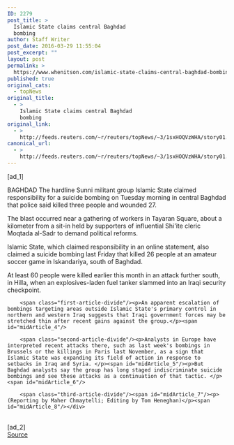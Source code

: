 ```yaml
---
ID: 2279
post_title: >
  Islamic State claims central Baghdad
  bombing
author: Staff Writer
post_date: 2016-03-29 11:55:04
post_excerpt: ""
layout: post
permalink: >
  https://www.whenitson.com/islamic-state-claims-central-baghdad-bombing/
published: true
original_cats:
  - topNews
original_title:
  - >
    Islamic State claims central Baghdad
    bombing
original_link:
  - >
    http://feeds.reuters.com/~r/reuters/topNews/~3/1sxHOQVzWHA/story01.htm
canonical_url:
  - >
    http://feeds.reuters.com/~r/reuters/topNews/~3/1sxHOQVzWHA/story01.htm
---
```

 [ad_1]
<br><div id="articleText">
<span id="midArticle_start"/>

<span class="focusParagraph" readability="3"><p><span class="articleLocation">BAGHDAD</span> The hardline Sunni militant group Islamic State claimed responsibility for a suicide bombing on Tuesday morning in central Baghdad that police said killed three people and wounded 27.</p></span><span id="midArticle_0"/><p>The blast occurred near a gathering of workers in Tayaran Square, about a kilometer from a sit-in held by supporters of influential Shi'ite cleric Moqtada al-Sadr to demand political reforms. </p><span id="midArticle_1"/><p>Islamic State, which claimed responsibility in an online statement, also claimed a suicide bombing last Friday that killed 26 people at an amateur soccer game in Iskandariya, south of Baghdad. </p><span id="midArticle_2"/><p>At least 60 people were killed earlier this month in an attack further south, in Hilla, when an explosives-laden fuel tanker slammed into an Iraqi security checkpoint.</p><span id="midArticle_3"/>
        
        <span class="first-article-divide"/><p>An apparent escalation of bombings targeting areas outside Islamic State's primary control in northern and western Iraq suggests that Iraqi government forces may be stretched thin after recent gains against the group.</p><span id="midArticle_4"/>
        
        <span class="second-article-divide"/><p>Analysts in Europe have interpreted recent attacks there, such as last week's bombings in Brussels or the killings in Paris last November, as a sign that Islamic State was expanding its field of action in response to setbacks in Iraq and Syria. </p><span id="midArticle_5"/><p>But Baghdad analysts say the group has long staged indiscriminate suicide bombings and see these attacks as a continuation of that tactic. </p><span id="midArticle_6"/>
        
        <span class="third-article-divide"/><span id="midArticle_7"/><p> (Reporting by Maher Chmaytelli; Editing by Tom Heneghan)</p><span id="midArticle_8"/></div>
<br>[ad_2]
<br><a href="http://feeds.reuters.com/~r/reuters/topNews/~3/1sxHOQVzWHA/story01.htm">Source </a>